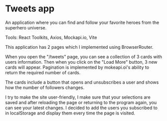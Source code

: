 # Tweets app

An application where you can find and follow your favorite heroes from the superhero universe.

Tools: React Toolkits, Axios, Mockapi.io, Vite

This application has 2 pages which I implemented using BrowserRouter.

When you open the "/tweets" page, you can see a collection of 3 cards with users information. Then when you click on the "Load More" button, 3 new cards will appear.
Pagination is implemented by mokeapi.oi's ability to return the required number of cards.

The cards include a button that opens and unsubscribes a user and shows how the number of followers changes.

I try to make the site user-friendly, I make sure that your selections are saved and after reloading the page or returning to the program again, you can see your latest changes. I decided to add the users you subscribed to in localStorage and display them every time the page is visited.
